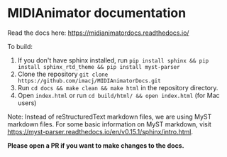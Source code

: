 # MIDIAnimator documentation

Read the docs here: https://midianimatordocs.readthedocs.io/

To build:

1. If you don't have sphinx installed, run `pip install sphinx && pip install sphinx_rtd_theme && pip install myst-parser`
2. Clone the repository `git clone https://github.com/imacj/MIDIAnimatorDocs.git`
3. Run `cd docs && make clean && make html` in the repository directory.
4. Open `index.html` or run `cd build/html/ && open index.html` (for Mac users)

Note: Instead of reStructuredText markdown files, we are using MyST markdown files. For some basic information on MyST markdown, visit https://myst-parser.readthedocs.io/en/v0.15.1/sphinx/intro.html.

**Please open a PR if you want to make changes to the docs.**

<!--

Useful commands:

for building (in docs dir)
make clean && make html

(for opening built html and going back to docs dir)
cd build/html/ && open index.html && cd ../../

-->
